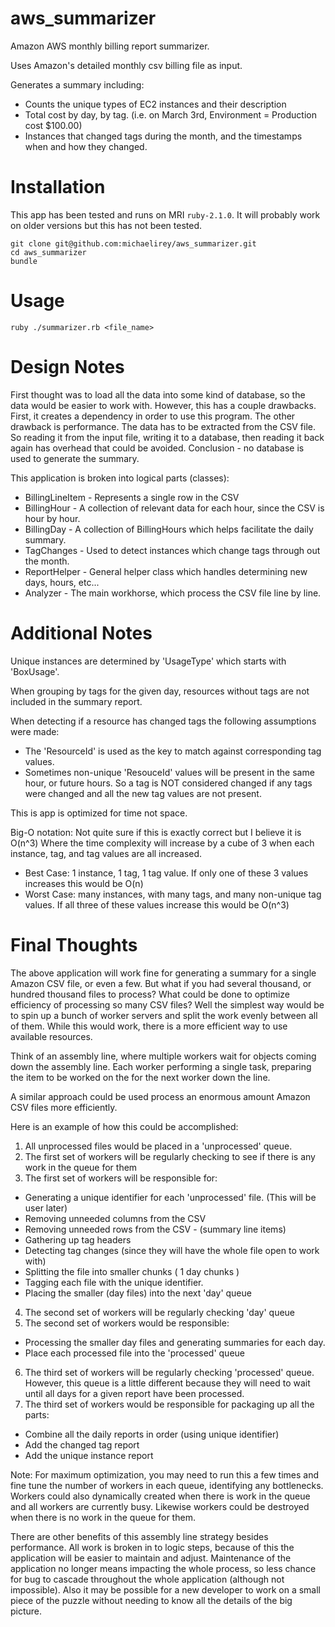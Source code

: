 aws_summarizer
==============

Amazon AWS monthly billing report summarizer.

Uses Amazon's detailed monthly csv billing file as input.

Generates a summary including:
 - Counts the unique types of EC2 instances and their description
 - Total cost by day, by tag. (i.e. on March 3rd, Environment = Production cost $100.00)
 - Instances that changed tags during the month, and the timestamps when and how they changed.

Installation
==============
This app has been tested and runs on MRI `ruby-2.1.0`. It will probably work on older versions but this has not been tested.

```
git clone git@github.com:michaelirey/aws_summarizer.git
cd aws_summarizer
bundle
```

Usage
==============
```
ruby ./summarizer.rb <file_name>
```


Design Notes
==============
First thought was to load all the data into some kind of database, so the data would be easier to work with. However, this has a couple drawbacks. First, it creates a dependency in order to use this program. The other drawback is performance. The data has to be extracted from the CSV file. So reading it from the input file, writing it to a database, then reading it back again has overhead that could be avoided. Conclusion - no database is used to generate the summary.

This application is broken into logical parts (classes):
 - BillingLineItem - Represents a single row in the CSV
 - BillingHour - A collection of relevant data for each hour, since the CSV is hour by hour.
 - BillingDay - A collection of BillingHours which helps facilitate the daily summary.
 - TagChanges - Used to detect instances which change tags through out the month.
 - ReportHelper - General helper class which handles determining new days, hours, etc...
 - Analyzer - The main workhorse, which process the CSV file line by line.


Additional Notes
==============
Unique instances are determined by 'UsageType' which starts with 'BoxUsage'.

When grouping by tags for the given day, resources without tags are not included in the summary report.

When detecting if a resource has changed tags the following assumptions were made:
 - The 'ResourceId' is used as the key to match against corresponding tag values.
 - Sometimes non-unique 'ResouceId' values will be present in the same hour, or future hours. So a tag is NOT considered changed if any tags were changed and all the new tag values are not present.

This is app is optimized for time not space.

Big-O notation: 
Not quite sure if this is exactly correct but I believe it is O(n^3)
Where the time complexity will increase by a cube of 3 when each instance, tag, and tag values are all increased.

 - Best Case: 1 instance, 1 tag, 1 tag value. If only one of these 3 values increases this would be O(n)
 - Worst Case: many instances, with many tags, and many non-unique tag values. If all three of these values increase this would be O(n^3)


Final Thoughts
==============
The above application will work fine for generating a summary for a single Amazon CSV file, or even a few. But what if you had several thousand, or hundred thousand files to process? What could be done to optimize efficiency of processing so many CSV files? Well the simplest way would be to spin up a bunch of worker servers and split the work evenly between all of them. While this would work, there is a more efficient way to use available resources.

Think of an assembly line, where multiple workers wait for objects coming down the assembly line. Each worker performing a single task, preparing the item to be worked on the for the next worker down the line.

A similar approach could be used process an enormous amount Amazon CSV files more efficiently.

Here is an example of how this could be accomplished:

1. All unprocessed files would be placed in a 'unprocessed' queue.
2. The first set of workers will be regularly checking to see if there is any work in the queue for them
3. The first set of workers will be responsible for:
 - Generating a unique identifier for each 'unprocessed' file. (This will be user later)
 - Removing unneeded columns from the CSV
 - Removing unneeded rows from the CSV - (summary line items)
 - Gathering up tag headers
 - Detecting tag changes (since they will have the whole file open to work with)
 - Splitting the file into smaller chunks ( 1 day chunks )
 - Tagging each file with the unique identifier.
 - Placing the smaller (day files) into the next 'day' queue
4. The second set of workers will be regularly checking 'day' queue
5. The second set of workers would be responsible:
 - Processing the smaller day files and generating summaries for each day.
 - Place each processed file into the 'processed' queue
6. The third set of workers will be regularly checking 'processed' queue. However, this queue is a little different because they will need to wait until all days for a given report have been processed.
7. The third set of workers would be responsible for packaging up all the parts:
 - Combine all the daily reports in order (using unique identifier)
 - Add the changed tag report
 - Add the unique instance report


Note: For maximum optimization, you may need to run this a few times and fine tune the number of workers in each queue, identifying any bottlenecks. Workers could also dynamically created when there is work in the queue and all workers are currently busy. Likewise workers could be destroyed when there is no work in the queue for them.


There are other benefits of this assembly line strategy besides performance. All work is broken in to logic steps, because of this the application will be easier to maintain and adjust. Maintenance of the application no longer means impacting the whole process, so less chance for bug to cascade throughout the whole application (although not impossible). Also it may be possible for a new developer to work on a small piece of the puzzle without needing to know all the details of the big picture.






